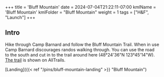 +++
title = 'Bluff Mountain'
date = 2024-07-04T21:22:11-07:00
kmlName = 'Bluff Mountain'
kmlFolder = "Bluff Mountain"
weight = 1
tags = ["H&F", "Launch"]
+++
## Intro

Hike through Camp Barnard and follow the Bluff Mountain Trail.  When in use Camp Barnard discourages randos walking through.  You can use the road to the south and cut in to the trail around here (48°24'36"N 123°45'14"W).  [The trail](https://www.alltrails.com/explore?b_tl_lat=48.41333895308898&b_tl_lng=-123.76085178464982&b_br_lat=48.408072908059154&b_br_lng=-123.74660435739082&cc=true&a[]=hiking) is shown on AllTrails.

[Landing]({{< ref "/pins/bluff-mountain-landing" >}} "Bluff Mountain")